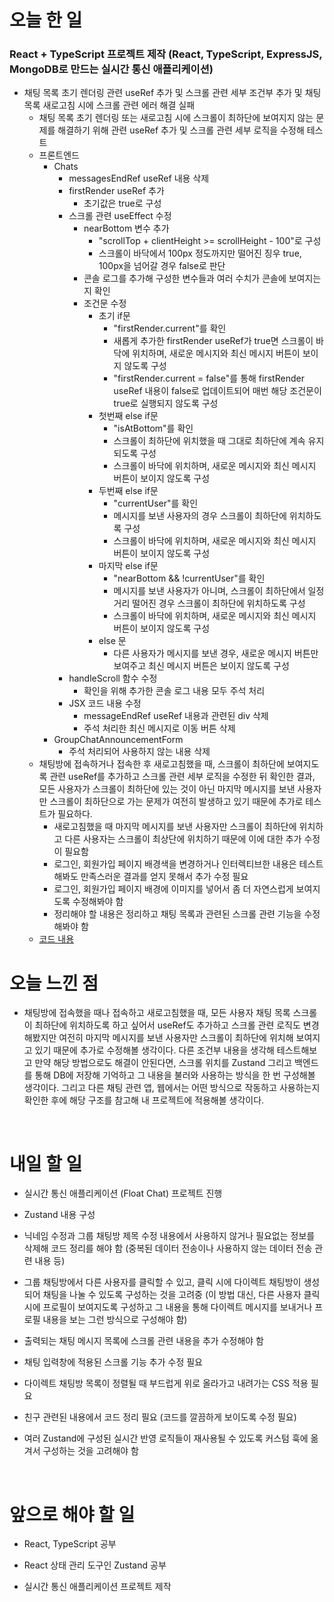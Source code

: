 # 오늘 한 일

### React + TypeScript 프로젝트 제작 (React, TypeScript, ExpressJS, MongoDB로 만드는 실시간 통신 애플리케이션)

- 채팅 목록 초기 렌더링 관련 useRef 추가 및 스크롤 관련 세부 조건부 추가 및 채팅 목록 새로고침 시에 스크롤 관련 에러 해결 실패
  - 채팅 목록 초기 렌더링 또는 새로고침 시에 스크롤이 최하단에 보여지지 않는 문제를 해결하기 위해 관련 useRef 추가 및 스크롤 관련 세부 로직을 수정해 테스트
  - 프론트엔드
    - Chats
      - messagesEndRef useRef 내용 삭제
      - firstRender useRef 추가
        - 초기값은 true로 구성
      - 스크롤 관련 useEffect 수정
        - nearBottom 변수 추가
          - "scrollTop + clientHeight >= scrollHeight - 100"로 구성
          - 스크롤이 바닥에서 100px 정도까지만 떨어진 징우 true, 100px을 넘어갈 경우 false로 판단
        - 콘솔 로그를 추가해 구성한 변수들과 여러 수치가 콘솔에 보여지는지 확인
        - 조건문 수정
          - 초기 if문
            - "firstRender.current"를 확인
            - 새롭게 추가한 firstRender useRef가 true면 스크롤이 바닥에 위치하며, 새로운 메시지와 최신 메시지 버튼이 보이지 않도록 구성
            - "firstRender.current = false"를 통해 firstRender useRef 내용이 false로 업데이트되어 매번 해당 조건문이 true로 실행되지 않도록 구성
          - 첫번째 else if문
            - "isAtBottom"를 확인
            - 스크롤이 최하단에 위치했을 때 그대로 최하단에 계속 유지되도록 구성
            - 스크롤이 바닥에 위치하며, 새로운 메시지와 최신 메시지 버튼이 보이지 않도록 구성
          - 두번째 else if문
            - "currentUser"를 확인
            - 메시지를 보낸 사용자의 경우 스크롤이 최하단에 위치하도록 구성
            - 스크롤이 바닥에 위치하며, 새로운 메시지와 최신 메시지 버튼이 보이지 않도록 구성
          - 마지막 else if문
            - "nearBottom && !currentUser"를 확인
            - 메시지를 보낸 사용자가 아니며, 스크롤이 최하단에서 일정 거리 떨어진 경우 스크롤이 최하단에 위치하도록 구성
            - 스크롤이 바닥에 위치하며, 새로운 메시지와 최신 메시지 버튼이 보이지 않도록 구성
          - else 문
            - 다른 사용자가 메시지를 보낸 경우, 새로운 메시지 버튼만 보여주고 최신 메시지 버튼은 보이지 않도록 구성
      - handleScroll 함수 수정
        - 확인을 위해 추가한 콘솔 로그 내용 모두 주석 처리
      - JSX 코드 내용 수정
        - messageEndRef useRef 내용과 관련된 div 삭제
        - 주석 처리한 최신 메시지로 이동 버튼 삭제
    - GroupChatAnnouncementForm
      - 주석 처리되어 사용하지 않는 내용 삭제
  - 채팅방에 접속하거나 접속한 후 새로고침했을 때, 스크롤이 최하단에 보여지도록 관련 useRef를 추가하고 스크롤 관련 세부 로직을 수정한 뒤 확인한 결과, 모든 사용자가 스크롤이 최하단에 있는 것이 아닌 마지막 메시지를 보낸 사용자만 스크롤이 최하단으로 가는 문제가 여전히 발생하고 있기 때문에 추가로 테스트가 필요하다.
    - 새로고침했을 때 마지막 메시지를 보낸 사용자만 스크롤이 최하단에 위치하고 다른 사용자는 스크롤이 최상단에 위치하기 때문에 이에 대한 추가 수정이 필요함
    - 로그인, 회원가입 페이지 배경색을 변경하거나 인터렉티브한 내용은 테스트해봐도 만족스러운 결과를 얻지 못해서 추가 수정 필요
    - 로그인, 회원가입 페이지 배경에 이미지를 넣어서 좀 더 자연스럽게 보여지도록 수정해봐야 함
    - 정리해야 할 내용은 정리하고 채팅 목록과 관련된 스크롤 관련 기능을 수정해봐야 함
  - [코드 내용](https://github.com/jeongsangtae/float-chat/commit/276b524adb03ec9a572dc1dbeed52089207a4690)

# 오늘 느낀 점

- 채팅방에 접속했을 때나 접속하고 새로고침했을 때, 모든 사용자 채팅 목록 스크롤이 최하단에 위치하도록 하고 싶어서 useRef도 추가하고 스크롤 관련 로직도 변경해봤지만 여전히 마지막 메시지를 보낸 사용자만 스크롤이 최하단에 위치해 보여지고 있기 때문에 추가로 수정해볼 생각이다. 다른 조건부 내용을 생각해 테스트해보고 만약 해당 방법으로도 해결이 안된다면, 스크롤 위치를 Zustand 그리고 백엔드를 통해 DB에 저장해 기억하고 그 내용을 불러와 사용하는 방식을 한 번 구성해볼 생각이다. 그리고 다른 채팅 관련 앱, 웹에서는 어떤 방식으로 작동하고 사용하는지 확인한 후에 해당 구조를 참고해 내 프로젝트에 적용해볼 생각이다.

<br />

# 내일 할 일

- 실시간 통신 애플리케이션 (Float Chat) 프로젝트 진행

- Zustand 내용 구성

- 닉네임 수정과 그룹 채팅방 제목 수정 내용에서 사용하지 않거나 필요없는 정보를 삭제해 코드 정리를 해야 함 (중복된 데이터 전송이나 사용하지 않는 데이터 전송 관련 내용 등)

- 그룹 채팅방에서 다른 사용자를 클릭할 수 있고, 클릭 시에 다이렉트 채팅방이 생성되어 채팅을 나눌 수 있도록 구성하는 것을 고려중 (이 방법 대신, 다른 사용자 클릭 시에 프로필이 보여지도록 구성하고 그 내용을 통해 다이렉트 메시지를 보내거나 프로필 내용을 보는 그런 방식으로 구성해야 함)

- 출력되는 채팅 메시지 목록에 스크롤 관련 내용을 추가 수정해야 함

- 채팅 입력창에 적용된 스크롤 기능 추가 수정 필요

- 다이렉트 채팅방 목록이 정렬될 때 부드럽게 위로 올라가고 내려가는 CSS 적용 필요

- 친구 관련된 내용에서 코드 정리 필요 (코드를 깔끔하게 보이도록 수정 필요)

- 여러 Zustand에 구성된 실시간 반영 로직들이 재사용될 수 있도록 커스텀 훅에 옮겨서 구성하는 것을 고려해야 함

<br />

# 앞으로 해야 할 일

- React, TypeScript 공부

- React 상태 관리 도구인 Zustand 공부

- 실시간 통신 애플리케이션 프로젝트 제작
